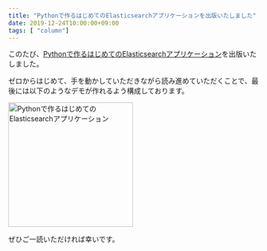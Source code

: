 ```yaml
---
title: "Pythonで作るはじめてのElasticsearchアプリケーションを出版いたしました"
date: 2019-12-24T10:00:00+09:00
tags: [ "column"]
---
```


このたび、[Pythonで作るはじめてのElasticsearchアプリケーション](https://amzn.to/2PeF5Js)を出版いたしました。

ゼロからはじめて、手を動かしていただきながら読み進めていただくことで、最後には以下のようなデモが作れるよう構成しております。

<img src="./img/demo_es.gif" Width="250" alt="Pythonで作るはじめてのElasticsearchアプリケーション">


ぜひご一読いただければ幸いです。